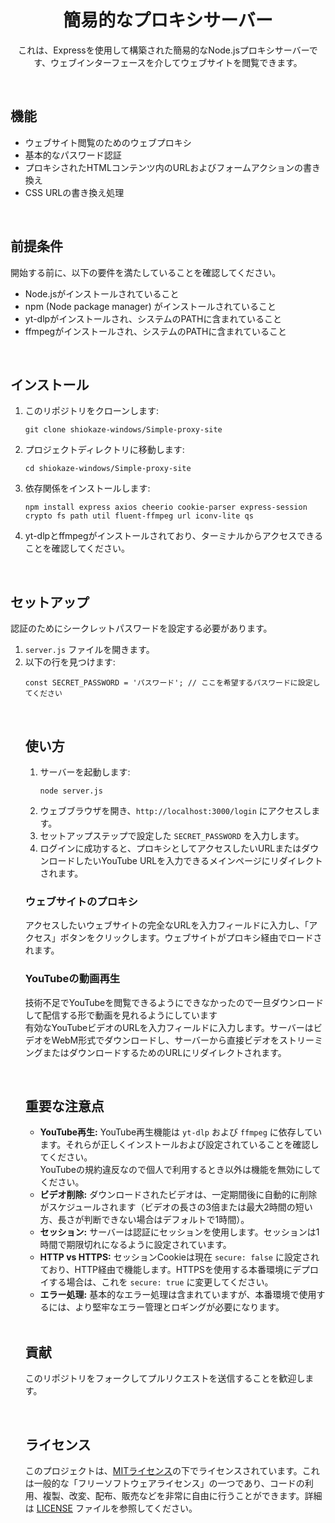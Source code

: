 <h1 align="center">簡易的なプロキシサーバー</h1>

<p align="center">
  これは、Expressを使用して構築された簡易的なNode.jsプロキシサーバーです、ウェブインターフェースを介してウェブサイトを閲覧できます。
</p>

<br>

<h2>機能</h2>

<ul>
  <li>ウェブサイト閲覧のためのウェブプロキシ</li>
  <li>基本的なパスワード認証</li>
  <li>プロキシされたHTMLコンテンツ内のURLおよびフォームアクションの書き換え</li>
  <li>CSS URLの書き換え処理</li>
</ul>

<br>

<h2>前提条件</h2>

<p>開始する前に、以下の要件を満たしていることを確認してください。</p>

<ul>
  <li>Node.jsがインストールされていること</li>
  <li>npm (Node package manager) がインストールされていること</li>
  <li>yt-dlpがインストールされ、システムのPATHに含まれていること</li>
  <li>ffmpegがインストールされ、システムのPATHに含まれていること</li>
</ul>

<br>

<h2>インストール</h2>

<ol>
  <li>このリポジトリをクローンします:
    <pre><code>git clone shiokaze-windows/Simple-proxy-site</code></pre>
  </li>
  <li>プロジェクトディレクトリに移動します:
    <pre><code>cd shiokaze-windows/Simple-proxy-site</code></pre>
  </li>
  <li>依存関係をインストールします:
    <pre><code>npm install express axios cheerio cookie-parser express-session crypto fs path util fluent-ffmpeg url iconv-lite qs</code></pre>
  </li>
  <li>yt-dlpとffmpegがインストールされており、ターミナルからアクセスできることを確認してください。</li>
</ol>

<br>

<h2>セットアップ</h2>

<p>認証のためにシークレットパスワードを設定する必要があります。</p>

<ol>
  <li><code>server.js</code> ファイルを開きます。</li>
  <li>以下の行を見つけます:
    <pre><code>const SECRET_PASSWORD = 'パスワード'; // ここを希望するパスワードに設定してください</code></pre>
  </li>


<br>

<h2>使い方</h2>

<ol>
  <li>サーバーを起動します:
    <pre><code>node server.js</code></pre>
  </li>
  <li>ウェブブラウザを開き、<code>http://localhost:3000/login</code> にアクセスします。</li>
  <li>セットアップステップで設定した <code>SECRET_PASSWORD</code> を入力します。</li>
  <li>ログインに成功すると、プロキシとしてアクセスしたいURLまたはダウンロードしたいYouTube URLを入力できるメインページにリダイレクトされます。</li>
</ol>

<h3>ウェブサイトのプロキシ</h3>

<p>アクセスしたいウェブサイトの完全なURLを入力フィールドに入力し、「アクセス」ボタンをクリックします。ウェブサイトがプロキシ経由でロードされます。</p>

<h3>YouTubeの動画再生</h3>

<p>技術不足でYouTubeを閲覧できるようにできなかったので一旦ダウンロードして配信する形で動画を見れるようにしています<br>有効なYouTubeビデオのURLを入力フィールドに入力します。サーバーはビデオをWebM形式でダウンロードし、サーバーから直接ビデオをストリーミングまたはダウンロードするためのURLにリダイレクトされます。</p>

<br>

<h2>重要な注意点</h2>

<ul>
  <li><strong>YouTube再生:</strong> YouTube再生機能は <code>yt-dlp</code> および <code>ffmpeg</code> に依存しています。それらが正しくインストールおよび設定されていることを確認してください。<br>YouTubeの規約違反なので個人で利用するとき以外は機能を無効にしてください。</li>
  <li><strong>ビデオ削除:</strong> ダウンロードされたビデオは、一定期間後に自動的に削除がスケジュールされます（ビデオの長さの3倍または最大2時間の短い方、長さが判断できない場合はデフォルトで1時間）。</li>
  <li><strong>セッション:</strong> サーバーは認証にセッションを使用します。セッションは1時間で期限切れになるように設定されています。</li>
  <li><strong>HTTP vs HTTPS:</strong> セッションCookieは現在 <code>secure: false</code> に設定されており、HTTP経由で機能します。HTTPSを使用する本番環境にデプロイする場合は、これを <code>secure: true</code> に変更してください。</li>
  <li><strong>エラー処理:</strong> 基本的なエラー処理は含まれていますが、本番環境で使用するには、より堅牢なエラー管理とロギングが必要になります。</li>
</ul>

<br>

<h2>貢献</h2>

<p>このリポジトリをフォークしてプルリクエストを送信することを歓迎します。</p>

<br>

<h2>ライセンス</h2>

<p>このプロジェクトは、<a href="https://opensource.org/licenses/MIT" target="_blank">MITライセンス</a>の下でライセンスされています。これは一般的な「フリーソフトウェアライセンス」の一つであり、コードの利用、複製、改変、配布、販売などを非常に自由に行うことができます。詳細は <a href="LICENSE">LICENSE</a> ファイルを参照してください。</p>
